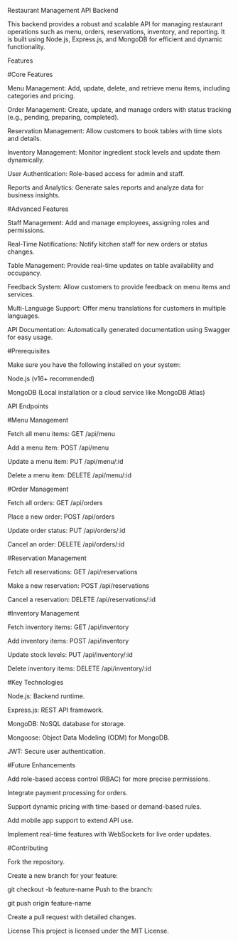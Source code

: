Restaurant Management API Backend

This backend provides a robust and scalable API for managing restaurant operations such as menu, orders, reservations, inventory, and reporting. It is built using Node.js, Express.js, and MongoDB for efficient and dynamic functionality.

Features

#Core Features

Menu Management: Add, update, delete, and retrieve menu items, including categories and pricing.

Order Management: Create, update, and manage orders with status tracking (e.g., pending, preparing, completed).

Reservation Management: Allow customers to book tables with time slots and details.

Inventory Management: Monitor ingredient stock levels and update them dynamically.

User Authentication: Role-based access for admin and staff.

Reports and Analytics: Generate sales reports and analyze data for business insights.

#Advanced Features

Staff Management: Add and manage employees, assigning roles and permissions.

Real-Time Notifications: Notify kitchen staff for new orders or status changes.

Table Management: Provide real-time updates on table availability and occupancy.

Feedback System: Allow customers to provide feedback on menu items and services.

Multi-Language Support: Offer menu translations for customers in multiple languages.

API Documentation: Automatically generated documentation using Swagger for easy usage.

#Prerequisites

Make sure you have the following installed on your system:

Node.js (v16+ recommended)

MongoDB (Local installation or a cloud service like MongoDB Atlas)

API Endpoints

#Menu Management

Fetch all menu items: GET /api/menu

Add a menu item: POST /api/menu

Update a menu item: PUT /api/menu/:id

Delete a menu item: DELETE /api/menu/:id

#Order Management

Fetch all orders: GET /api/orders

Place a new order: POST /api/orders

Update order status: PUT /api/orders/:id

Cancel an order: DELETE /api/orders/:id

#Reservation Management

Fetch all reservations: GET /api/reservations

Make a new reservation: POST /api/reservations

Cancel a reservation: DELETE /api/reservations/:id

#Inventory Management

Fetch inventory items: GET /api/inventory

Add inventory items: POST /api/inventory

Update stock levels: PUT /api/inventory/:id

Delete inventory items: DELETE /api/inventory/:id

#Key Technologies

Node.js: Backend runtime.

Express.js: REST API framework.

MongoDB: NoSQL database for storage.

Mongoose: Object Data Modeling (ODM) for MongoDB.

JWT: Secure user authentication.

#Future Enhancements

Add role-based access control (RBAC) for more precise permissions.

Integrate payment processing for orders.

Support dynamic pricing with time-based or demand-based rules.

Add mobile app support to extend API use.

Implement real-time features with WebSockets for live order updates.

#Contributing

Fork the repository.

Create a new branch for your feature:

git checkout -b feature-name
Push to the branch:

git push origin feature-name

Create a pull request with detailed changes.

License
This project is licensed under the MIT License.

